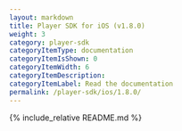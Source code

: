 ```yaml
---
layout: markdown
title: Player SDK for iOS (v1.8.0)
weight: 3
category: player-sdk
categoryItemType: documentation
categoryItemIsShown: 0
categoryItemWidth: 6
categoryItemDescription:
categoryItemLabel: Read the documentation
permalink: /player-sdk/ios/1.8.0/
---
```

{% include_relative README.md  %}
